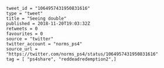 ```
tweet_id = "1064957431950831616"
type = "tweet"
title = "Seeing double"
published = 2018-11-20T19:03:32Z
retweets = 0
favourites = 0
source = "twitter"
twitter_account = "norms_ps4"
source_url = "https://twitter.com/norms_ps4/status/1064957431950831616"
tag = [ "ps4share", "reddeadredemption2",]
```

<p class='image'><img src='http://mnf.m17s.net/2018/11/20/Dsd9I2hXgAAq3mO.jpg' alt=''></p>


